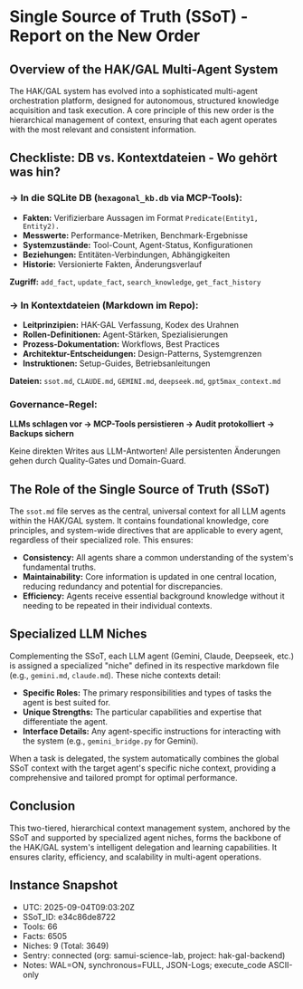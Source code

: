 # Single Source of Truth (SSoT) - Report on the New Order

## Overview of the HAK/GAL Multi-Agent System

The HAK/GAL system has evolved into a sophisticated multi-agent orchestration platform, designed for autonomous, structured knowledge acquisition and task execution. A core principle of this new order is the hierarchical management of context, ensuring that each agent operates with the most relevant and consistent information.

## Checkliste: DB vs. Kontextdateien - Wo gehört was hin?

### → In die SQLite DB (`hexagonal_kb.db` via MCP-Tools):
- **Fakten:** Verifizierbare Aussagen im Format `Predicate(Entity1, Entity2).`
- **Messwerte:** Performance-Metriken, Benchmark-Ergebnisse
- **Systemzustände:** Tool-Count, Agent-Status, Konfigurationen
- **Beziehungen:** Entitäten-Verbindungen, Abhängigkeiten
- **Historie:** Versionierte Fakten, Änderungsverlauf

**Zugriff:** `add_fact`, `update_fact`, `search_knowledge`, `get_fact_history`

### → In Kontextdateien (Markdown im Repo):
- **Leitprinzipien:** HAK-GAL Verfassung, Kodex des Urahnen
- **Rollen-Definitionen:** Agent-Stärken, Spezialisierungen
- **Prozess-Dokumentation:** Workflows, Best Practices
- **Architektur-Entscheidungen:** Design-Patterns, Systemgrenzen
- **Instruktionen:** Setup-Guides, Betriebsanleitungen

**Dateien:** `ssot.md`, `CLAUDE.md`, `GEMINI.md`, `deepseek.md`, `gpt5max_context.md`

### Governance-Regel:
**LLMs schlagen vor → MCP-Tools persistieren → Audit protokolliert → Backups sichern**

Keine direkten Writes aus LLM-Antworten! Alle persistenten Änderungen gehen durch Quality-Gates und Domain-Guard.

## The Role of the Single Source of Truth (SSoT)

The `ssot.md` file serves as the central, universal context for all LLM agents within the HAK/GAL system. It contains foundational knowledge, core principles, and system-wide directives that are applicable to every agent, regardless of their specialized role. This ensures:

- **Consistency:** All agents share a common understanding of the system's fundamental truths.
- **Maintainability:** Core information is updated in one central location, reducing redundancy and potential for discrepancies.
- **Efficiency:** Agents receive essential background knowledge without it needing to be repeated in their individual contexts.

## Specialized LLM Niches

Complementing the SSoT, each LLM agent (Gemini, Claude, Deepseek, etc.) is assigned a specialized "niche" defined in its respective markdown file (e.g., `gemini.md`, `claude.md`). These niche contexts detail:

- **Specific Roles:** The primary responsibilities and types of tasks the agent is best suited for.
- **Unique Strengths:** The particular capabilities and expertise that differentiate the agent.
- **Interface Details:** Any agent-specific instructions for interacting with the system (e.g., `gemini_bridge.py` for Gemini).

When a task is delegated, the system automatically combines the global SSoT context with the target agent's specific niche context, providing a comprehensive and tailored prompt for optimal performance.

## Conclusion

This two-tiered, hierarchical context management system, anchored by the SSoT and supported by specialized agent niches, forms the backbone of the HAK/GAL system's intelligent delegation and learning capabilities. It ensures clarity, efficiency, and scalability in multi-agent operations.


## Instance Snapshot
- UTC: 2025-09-04T09:03:20Z
- SSoT_ID: e34c86de8722
- Tools: 66
- Facts: 6505
- Niches: 9 (Total: 3649)
- Sentry: connected (org: samui-science-lab, project: hak-gal-backend)
- Notes: WAL=ON, synchronous=FULL, JSON-Logs; execute_code ASCII-only
